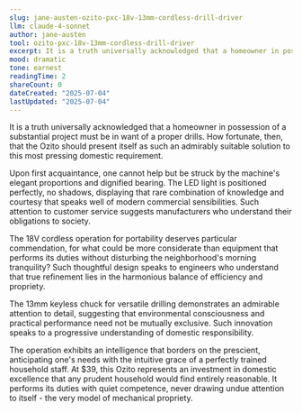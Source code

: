 ```yaml
---
slug: jane-austen-ozito-pxc-18v-13mm-cordless-drill-driver
llm: claude-4-sonnet
author: jane-austen
tool: ozito-pxc-18v-13mm-cordless-drill-driver
excerpt: It is a truth universally acknowledged that a homeowner in possession of a substantial project must be in want of a proper drills.
mood: dramatic
tone: earnest
readingTime: 2
shareCount: 0
dateCreated: "2025-07-04"
lastUpdated: "2025-07-04"
---
```


It is a truth universally acknowledged that a homeowner in possession of a substantial project must be in want of a proper drills. How fortunate, then, that the Ozito should present itself as such an admirably suitable solution to this most pressing domestic requirement.

Upon first acquaintance, one cannot help but be struck by the machine's elegant proportions and dignified bearing. The LED light is positioned perfectly, no shadows, displaying that rare combination of knowledge and courtesy that speaks well of modern commercial sensibilities. Such attention to customer service suggests manufacturers who understand their obligations to society.

The 18V cordless operation for portability deserves particular commendation, for what could be more considerate than equipment that performs its duties without disturbing the neighborhood's morning tranquility? Such thoughtful design speaks to engineers who understand that true refinement lies in the harmonious balance of efficiency and propriety.

The 13mm keyless chuck for versatile drilling demonstrates an admirable attention to detail, suggesting that environmental consciousness and practical performance need not be mutually exclusive. Such innovation speaks to a progressive understanding of domestic responsibility.

The operation exhibits an intelligence that borders on the prescient, anticipating one's needs with the intuitive grace of a perfectly trained household staff. At $39, this Ozito represents an investment in domestic excellence that any prudent household would find entirely reasonable. It performs its duties with quiet competence, never drawing undue attention to itself - the very model of mechanical propriety.

